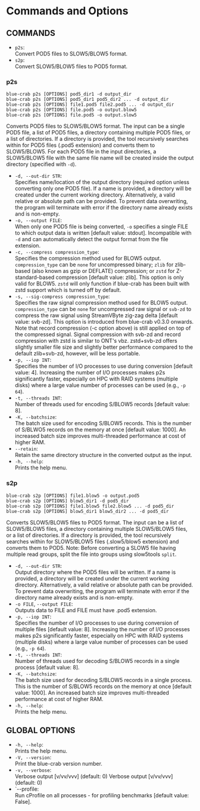 # Commands and Options

## COMMANDS

* `p2s`:<br/>
         Convert POD5 files to SLOW5/BLOW5 format.
* `s2p`:<br/>
         Convert SLOW5/BLOW5 files to POD5 format.

### p2s

```
blue-crab p2s [OPTIONS] pod5_dir1 -d output_dir
blue-crab p2s [OPTIONS] pod5_dir1 pod5_dir2 ... -d output_dir
blue-crab p2s [OPTIONS] file1.pod5 file2.pod5 ... -d output_dir
blue-crab p2s [OPTIONS] file.pod5 -o output.blow5
blue-crab p2s [OPTIONS] file.pod5 -o output.slow5
```

Converts POD5 files to SLOW5/BLOW5 format.
The input can be a single POD5 file, a list of POD5 files, a directory containing multiple POD5 files, or a list of directories. If a directory is provided, the tool recursively searches within for POD5 files (.pod5 extension) and converts them to SLOW5/BLOW5.
For each POD5 file in the input directories, a SLOW5/BLOW5 file with the same file name will be created inside the output directory (specified with `-d`).

*  `-d, --out-dir STR`:<br/>
   Specifies name/location of the output directory (required option unless converting only one POD5 file). If a name is provided, a directory will be created under the current working directory. Alternatively, a valid relative or absolute path can be provided. To prevent data overwriting, the program will terminate with error if the directory name already exists and is non-empty.
*  `-o, --output FILE`:<br/>
   When only one POD5 file is being converted, `-o` specifies a single FILE to which output data is written [default value: stdout]. Incompatible with `-d` and can automatically detect the output format from the file extension.
*  `-c, --compress compression_type`:<br/>
   Specifies the compression method used for BLOW5 output. `compression_type` can be `none` for uncompressed binary; `zlib` for zlib-based (also known as gzip or DEFLATE) compression; or `zstd` for Z-standard-based compression [default value: zlib]. This option is only valid for BLOW5. `zstd` will only function if blue-crab has been built with zstd support which is turned off by default.
*  `-s, --sig-compress compression_type`:<br/>
   Specifies the raw signal compression method used for BLOW5 output. `compression_type` can be `none` for uncompressed raw signal or `svb-zd` to compress the raw signal using StreamVByte zig-zag delta [default value: svb-zd]. This option is introduced from blue-crab v0.3.0 onwards. Note that record compression (-c option above) is still applied on top of the compressed signal. Signal compression with svb-zd and record compression with zstd is similar to ONT's vbz.  zstd+svb-zd offers slightly smaller file size and slightly better performance compared to the default zlib+svb-zd, however, will be less portable.
*  `-p, --iop INT`:<br/>
    Specifies the number of I/O processes to use during conversion [default value: 4]. Increasing the number of I/O processes makes p2s significantly faster, especially on HPC with RAID systems (multiple disks) where a large value number of processes can be used (e.g., `-p 64`).
* `-t, --threads INT`:<br/>
    Number of threads used for encoding S/BLOW5 records [default value: 8].
* `-K, --batchsize`:<br/>
    The batch size used for encoding S/BLOW5 records. This is the number of S/BLWO5 records on the memory at once [default value: 1000]. An increased batch size improves multi-threaded performance at cost of higher RAM.
*  `--retain`:<br/>
	Retain the same directory structure in the converted output as the input.
*  `-h, --help`:<br/>
   Prints the help menu.


### s2p

```
blue-crab s2p [OPTIONS] file1.blow5 -o output.pod5
blue-crab s2p [OPTIONS] blow5_dir1 -d pod5_dir
blue-crab s2p [OPTIONS] file1.blow5 file2.blow5 ... -d pod5_dir
blue-crab s2p [OPTIONS] blow5_dir1 blow5_dir2 ... -d pod5_dir
```

Converts SLOW5/BLOW5 files to POD5 format.
The input can be a list of SLOW5/BLOW5 files, a directory containing multiple SLOW5/BLOW5 files, or a list of directories. If a directory is provided, the tool recursively searches within for SLOW5/BLOW5 files (.slow5/blow5 extension) and converts them to POD5.
Note: Before converting a SLOW5 file having multiple read groups, split the file into groups using slow5tools `split`.

*   `-d, --out-dir STR`:<br/>
    Output directory where the POD5 files will be written. If a name is provided, a directory will be created under the current working directory. Alternatively, a valid relative or absolute path can be provided. To prevent data overwriting, the program will terminate with error if the directory name already exists and is non-empty.
*  `-o FILE`, `--output FILE`:<br/>
    Outputs data to FILE and FILE must have .pod5 extension.
*  `-p, --iop INT`:<br/>
    Specifies the number of I/O processes to use during conversion of multiple files [default value: 8]. Increasing the number of I/O processes makes p2s significantly faster, especially on HPC with RAID systems (multiple disks) where a large value number of processes can be used (e.g., `-p 64`).
* `-t, --threads INT`:<br/>
    Number of threads used for decoding S/BLOW5 records in a single process [default value: 8].
* `-K, --batchsize`:<br/>
    The batch size used for decoding S/BLOW5 records in a single process. This is the number of S/BLOW5 records on the memory at once [default value: 1000]. An increased batch size improves multi-threaded performance at cost of higher RAM.
*  `-h, --help`:<br/>
   Prints the help menu.


## GLOBAL OPTIONS

*  `-h, --help`:<br/>
    Prints the help menu.
*  `-V, --version`:<br/>
    Print the blue-crab version number.
*  `-v, --verbose`:<br/>
    Verbose output [v/vv/vvv] (default: 0)
    Verbose output [v/vv/vvv] (default: 0)
* `--profile:<br/>
    Run cProfile on all processes - for profiling benchmarks [default value: False].